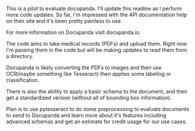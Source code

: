 This is a pilot to evaluate docupanda.  I'll update this readme as I perform more code updates.  So far, I'm impressed with the API documentation help on their site and it's been pretty painless to use.

For more information on Docupanda visit docupanda.io.

The code aims to take medical records (PDFs) and upload them.  Right now I'm passing them in the code but will be making updates to read them from a directory.

Docupanda is likely converting the PDFs to images and then use OCR(maybe something like Tesseract) then applies some labeling or classification.  

There is also the ability to apply a basic schema to the document, and then get a standardized version (without all of bounding box information). 

Plan is to use pytesseract to do some preprocessing to evaluate documents to send to Docupanda and learn more about it's features including advanced schemas and get an estimate for credit usage for our use cases.

